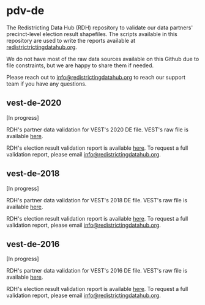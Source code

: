 # pdv-de

The Redistricting Data Hub (RDH) repository to validate our data partners' precinct-level election result shapefiles. The scripts available in this repository are used to write the reports available at [redistrictrictingdatahub.org]([https://redistrictingdatahub.org/](https://redistrictingdatahub.org/)). 

We do not have most of the raw data sources available on this Github due to file constraints, but we are happy to share them if needed. 

Please reach out to info@redistrictingdatahub.org to reach our support team if you have any questions. 

## vest-de-2020

[In progress]

RDH's partner data validation for VEST's 2020 DE file. VEST's raw file is available [here](https://dataverse.harvard.edu/file.xhtml?fileId=4773532&version=9.0).

RDH's election result validation report is available [here](https://redistrictingdatahub.org/dataset/vest-2020-delaware-precinct-and-election-results/). To request a full validation report, please email info@redistrictingdatahub.org. 

## vest-de-2018

[In progress]

RDH's partner data validation for VEST's 2018 DE file. VEST's raw file is available [here](https://dataverse.harvard.edu/file.xhtml?persistentId=doi:10.7910/DVN/UBKYRU/CYEKJ4&version=32.0).

RDH's election result validation report is available [here](https://redistrictingdatahub.org/dataset/vest-2018-delaware-precinct-and-election-results/). To request a full validation report, please email info@redistrictingdatahub.org. 

## vest-de-2016

[In progress]

RDH's partner data validation for VEST's 2016 DE file. VEST's raw file is available [here](https://dataverse.harvard.edu/file.xhtml?fileId=4422286&version=54.0).

RDH's election result validation report is available [here](https://redistrictingdatahub.org/dataset/vest-2016-delaware-precinct-and-election-results/). To request a full validation report, please email info@redistrictingdatahub.org. 

